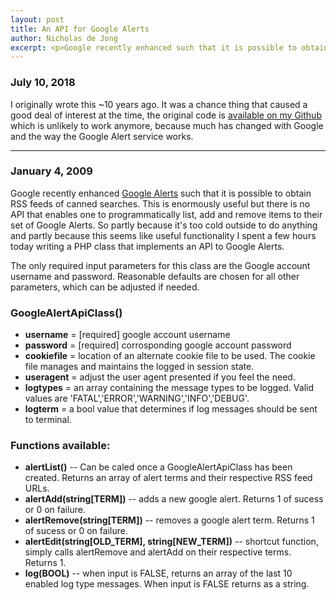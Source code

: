 ```yaml
---
layout: post
title: An API for Google Alerts
author: Nicholas de Jong
excerpt: <p>Google recently enhanced such that it is possible to obtain RSS feeds of canned searches.  This is enormously useful but there is no API that enables one to programmatically list, add and remove items to their set of Google Alerts.  So partly because it's too cold outside to do anything and partly because this seems like useful functionality I spent a few hours today writing a PHP class that implements an API to Google Alerts.</p>
---
```


### July 10, 2018
I originally wrote this ~10 years ago.  It was a chance thing that caused a good deal of interest at the time, the original
code is [available on my Github](https://github.com/ndejong/google_alert_api) which is unlikely to work anymore, because
much has changed with Google and the way the Google Alert service works.

****

### January 4, 2009
Google recently enhanced [Google Alerts](http://www.google.com/alerts) such that it is possible to obtain RSS feeds of 
canned searches.  This is enormously useful but there is no API that enables one to programmatically list, add and 
remove items to their set of Google Alerts.  So partly because it's too cold outside to do anything and partly because 
this seems like useful functionality I spent a few hours today writing a PHP class that implements an API to Google Alerts.

The only required input parameters for this class are the Google account username and password.  Reasonable defaults are 
chosen for all other parameters, which can be adjusted if needed.

### GoogleAlertApiClass()
 - **username**   = [required] google account username
 - **password**   = [required] corrosponding google account password
 - **cookiefile** = location of an alternate cookie file to be used.  The cookie file manages and maintains the logged in session state.
 - **useragent**  = adjust the user agent presented if you feel the need.
 - **logtypes**   = an array containing the message types to be logged.  Valid values are 'FATAL','ERROR','WARNING','INFO','DEBUG'.
 - **logterm**    = a bool value that determines if log messages should be sent to terminal.

### Functions available:
 - **alertList()** -- Can be caled once a GoogleAlertApiClass has been created.  Returns an array of alert terms and their respective RSS feed URLs.
 - **alertAdd(string[TERM])** -- adds a new google alert.  Returns 1 of sucess or 0 on failure.
 - **alertRemove(string[TERM])** -- removes a google alert term. Returns 1 of sucess or 0 on failure.
 - **alertEdit(string[OLD_TERM], string[NEW_TERM])** -- shortcut function, simply calls alertRemove and alertAdd on their respective terms. Returns 1.
 - **log(BOOL)** -- when input is FALSE, returns an array of the last 10 enabled log type messages.  When input is FALSE returns as a string.
